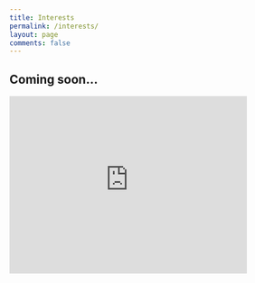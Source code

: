 ```yaml
---
title: Interests
permalink: /interests/
layout: page
comments: false
---
```


## Coming soon...

<!--<img src="https://i.redd.it/4w8l10uaukk71.jpg"  alt="Computer Cat"> -->

<iframe width="420" height="315" src="https://www.youtube.com/embed/Qw4w9WgXcQ" frameborder="0" allowfullscreen></iframe>
